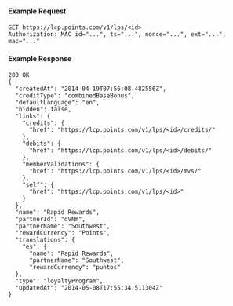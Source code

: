 #### Example Request

    GET https://lcp.points.com/v1/lps/<id>
    Authorization: MAC id="...", ts="...", nonce="...", ext="...", mac="..."

#### Example Response

    200 OK
    {
      "createdAt": "2014-04-19T07:56:08.482556Z",
      "creditType": "combinedBaseBonus",
      "defaultLanguage": "en",
      "hidden": false,
      "links": {
        "credits": {
          "href": "https://lcp.points.com/v1/lps/<id>/credits/"
        },
        "debits": {
          "href": "https://lcp.points.com/v1/lps/<id>/debits/"
        },
        "memberValidations": {
          "href": "https://lcp.points.com/v1/lps/<id>/mvs/"
        },
        "self": {
          "href": "https://lcp.points.com/v1/lps/<id>"
        }
      },
      "name": "Rapid Rewards",
      "partnerId": "dVNm",
      "partnerName": "Southwest",
      "rewardCurrency": "Points",
      "translations": {
        "es": {
          "name": "Rapid Rewards",
          "partnerName": "Southwest",
          "rewardCurrency": "puntos"
      },
      "type": "loyaltyProgram",
      "updatedAt": "2014-05-08T17:55:34.511304Z"
    }




